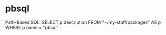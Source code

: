 # pbsql
Path-Based SQL: SELECT p.description FROM "~/my-stuff/packages" AS p WHERE p.name = "pbsql"
